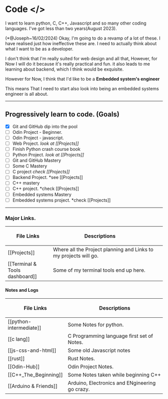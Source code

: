 # Code </>   
I want to learn python, C, C++, Javascript and so many other coding languages. I've got less than two years(August 2023).  

(*@Joseph~16/02/2024)
Okay, I'm going to do a revamp of a lot of these. I have realised just how ineffective these are. I need to actually think about what I want to be as a developer.

I don't think that I'm really suited for web design and all that, However, for Now I will do it because it's really practical and fun. it also leads to me learning about backend, which I think would be exquisite. 

However for Now, I think that I'd like to be a **Embedded system's engineer**

This means That I need to start also look into being an embedded systems engineer is all about. 


---
## Progressively learn to code. (Goals)   

 - [x] Git and GitHub dip into the pool
 - [ ] Odin Project - Beginner.
 - [ ] Odin Project - javascript.
 - [ ] Web Project. *look at [[Projects]]*
 - [ ] Finish Python crash course book 
 - [ ] Python Project. *look at [[Projects]]*
 - [ ] Git and GitHub Mastery
 - [ ] Some C Mastery  
 - [ ] C project *check [[Projects]]*
 - [ ] Backend Project. *see [[Projects]]
 - [ ] C++ mastery
 - [ ] C++ project. *check [[Projects]]
 - [ ] Embedded systems Mastery
 - [ ] Embedded systems project. *check [[Projects]]
 --- 
 
### Major Links.  
| <p>File Links</p>              | <p style="width: 300px">Descriptions</p>                         |
| ------------------------------ | ---------------------------------------------------------------- |
| [[Projects]]                   | Where all the Project planning and Links to my projects will go. |
| [[Terminal & Tools dashboard]] | Some of my terminal tools end up here.                           |

#### Notes and Logs
| <p>File Links</p>       | <p style="width: 300px">Descriptions</p>       |
| ----------------------- | ---------------------------------------------- |
| [[python-intermediate]] | Some Notes for python.                         |
| [[c lang]]              | C Programming language first set of Notes.     |
| [[js-css-and-html]]     | Some old Javascript notes                      |
| [[rust]]                | Rust Notes.                                    |
| [[Odin-Hub]]            | Odin Project Notes.                            |
| [[C++_The_Beginning]]   | Some Notes taken while beginning C++           |
| [[Arduino & Friends]]   | Arduino, Electronics and ENgineering go crazy. |
